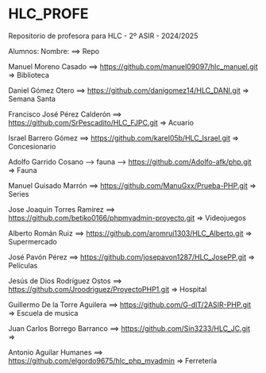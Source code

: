 # HLC_PROFE

Repositorio de profesora para HLC - 2º ASIR - 2024/2025

Alumnos:
Nombre: ==> Repo


Manuel Moreno Casado ==> https://github.com/manuel09097/hlc_manuel.git => Biblioteca

Daniel Gómez Otero ==> https://github.com/danigomez14/HLC_DANI.git => Semana Santa

Francisco José Pérez Calderón ==> https://github.com/SrPescadito/HLC_FJPC.git => Acuario

Israel Barrero Gómez ==> https://github.com/karel05b/HLC_Israel.git => Concesionario

Adolfo Garrido Cosano --> fauna --> https://github.com/Adolfo-afk/php.git => Fauna

Manuel Guisado Marrón ==> https://github.com/ManuGxx/Prueba-PHP.git => Series

Jose Joaquin Torres Ramirez ==> https://github.com/betiko0166/phpmyadmin-proyecto.git => Videojuegos

Alberto Román Ruiz ==> https://github.com/aromrui1303/HLC_Alberto.git => Supermercado

José Pavón Pérez ==> https://github.com/josepavon1287/HLC_JosePP.git => Películas

Jesús de Dios Rodríguez Ostos ==> https://github.com/Jroodriguez/ProyectoPHP1.git => Hospital

Guillermo De la Torre Aguilera ==> https://github.com/G-dlT/2ASIR-PHP.git => Escuela de musica

Juan Carlos Borrego Barranco ==> https://github.com/Sin3233/HLC_JC.git => 

Antonio Aguilar Humanes ==> https://github.com/elgordo9675/hlc_php_myadmin => Ferretería


